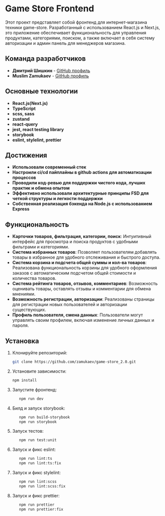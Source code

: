 # Game Store Frontend

Этот проект представляет собой фронтенд для интернет-магазина техники game-store. Разработанный с использованием React.js и Next.js, это приложение обеспечивает функциональность для управления продуктами, категориями, поиском, а также включает в себя систему авторизации и админ панель для менеджеров магазина.

## Команда разработчиков

-   **Дмитрий Шишкин** - [GitHub профиль](https://github.com/ihopeyoucanfly)
-   **Muslim Zamukaev** - [GitHub профиль](https://github.com/zamukaev)

## Основные технологии

-   **React.js(Next.js)**
-   **TypeScript**
-   **scss, sass**
-   **zustand**
-   **react-query**
-   **jest, react testing library**
-   **storybook**
-   **eslint, stylelint, prettier**

## Достижения
- **Использовали современный стек**
- **Настроили ci/cd пайплайны в github actions для автоматизации процессов**
- **Проводили код-ревью для поддержки чистого кода, лучших практик и обмена опытом**
- **Эффективно использовали архитектурные принципы FSD для четкой структуры и легкости поддержки**
- **Собственная реализация бэкенда на Node.js с использованием Express**

## Функциональность

-   **Карточки товаров, фильтрация, категории, поиск**: Интуитивный интерфейс для просмотра и поиска продуктов с удобными фильтрами и категориями.
-   **Система избранных товаров**: Позволяет пользователям добавлять товары в избранное для удобного отслеживания и быстрого доступа.
-   **Система корзина и подсчета общей суммы и кол-ва товаров**: Реализована функциональность корзины для удобного оформления заказов с автоматическим подсчетом общей стоимости и количества товаров.
-   **Система рейтинга товаров, отзывов, комментариев**: Возможность оценивать товары, оставлять отзывы и комментарии для обмена мнениями.
-   **Возможность регистрации, авторизации**: Реализованы страницы для регистрации новых пользователей и авторизации существующих.
-   **Профиль пользователя, смена данных**: Пользователи могут управлять своим профилем, включая изменение личных данных и пароля.

## Установка

1. Клонируйте репозиторий:

    ```bash
    git clone https://github.com/zamukaev/game-store_2.0.git

    ```

2. Установите зависимости:

    ```bash
    npm install

    ```

3. Запустите фронтенд:

    ```bash
       npm run dev

    ```

4. Билд и запуск storybook:

    ```bash
       npm run build-storybook
       npm run storybook

    ```

5. Запуск тестов:

    ```bash
       npm run test:unit

    ```

6. Запуск и фикс eslint:

    ```bash
       npm run lint:ts
       npm run lint:ts:fix

    ```

7. Запуск и фикс stylelint:

    ```bash
       npm run lint:scss
       npm run lint:scss:fix

    ```

8. Запуск и фикс prettier:

    ```bash
       npm run prettier
       npm run prettier:fix
    ```
